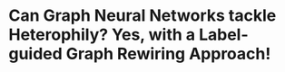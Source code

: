 # Can Graph Neural Networks tackle Heterophily? Yes, with a Label-guided Graph Rewiring Approach!


